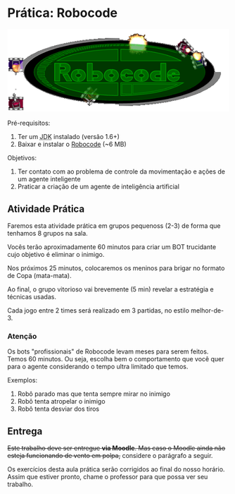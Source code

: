# Prática: Robocode

![](images/logo-robocode.png)

Pré-requisitos:
  1. Ter um <abbr title="Java Development Kit">JDK</abbr> instalado (versão 1.6+)
  1. Baixar e instalar o [Robocode][dl] (~6 MB)

Objetivos:
  1. Ter contato com ao problema de controle da movimentação e ações de um agente inteligente
  1. Praticar a criação de um agente de inteligência artificial

## Atividade Prática

Faremos esta atividade prática em grupos pequenoss (2-3) de forma que tenhamos 8 grupos na sala.

Vocês terão aproximadamente 60 minutos para criar um BOT trucidante cujo objetivo é eliminar o inimigo.

Nos próximos 25 minutos, colocaremos os meninos para brigar no formato de Copa (mata-mata).

Ao final, o grupo vitorioso vai brevemente (5 min) revelar a estratégia e técnicas usadas.

Cada jogo entre 2 times será realizado em 3 partidas, no estilo melhor-de-3.

### Atenção

Os bots "profissionais" de Robocode levam meses para serem feitos. Temos 60 minutos. Ou seja, escolha bem o comportamento que você quer para o agente considerando o tempo ultra limitado que temos.

Exemplos:

  1. Robô parado mas que tenta sempre mirar no inimigo
  1. Robô tenta atropelar o inimigo
  1. Robô tenta desviar dos tiros

## Entrega

~~Este trabalho deve ser entregue **via Moodle**. Mas caso o Moodle ainda não esteja funcionando de vento em polpa,~~ considere o parágrafo a seguir.

Os exercícios desta aula prática serão corrigidos ao final do nosso horário. Assim que estiver pronto, chame o professor para que possa ver seu trabalho.


[dl]: http://sourceforge.net/projects/robocode/files/latest/download?source=files  
